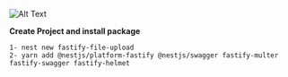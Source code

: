 ![Alt Text](https://dev-to-uploads.s3.amazonaws.com/uploads/articles/pe1crfqiikqwa1939hak.png)

**Create Project and install package**

```
1- nest new fastify-file-upload
2- yarn add @nestjs/platform-fastify @nestjs/swagger fastify-multer fastify-swagger fastify-helmet
```
